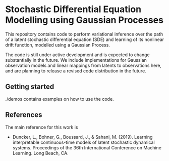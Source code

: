 # Stochastic Differential Equation Modelling using Gaussian Processes

This repository contains code to perform variational inference over the path of a latent stochastic differential equation (SDE) and learning of its nonlinear drift function, modelled using a Gaussian Process.

The code is still under active development and is expected to change substantially in the future. We include implementations for Gaussian observation models and linear mappings from latents to observations here, and are planning to release a revised code distribution in the future.

## Getting started
./demos contains examples on how to use the code.

## References
The main reference for this work is
* Duncker, L., Bohner, G., Boussard, J., & Sahani, M. (2019). Learning interpretable continuous-time models of latent stochastic dynamical systems. Proceedings of the 36th International Conference on Machine Learning. Long Beach, CA.
